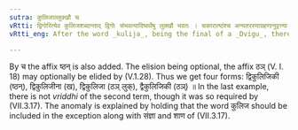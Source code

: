 ```yaml
---
sutra: कुलिजाल्लुक्खौ च
vRtti: द्विगोरित्येव कुलिजशब्दान्ताद् द्विगोः संभवत्यादिष्वर्थेषु लुक्खौ भवतः । चकारात्ष्ठंश्च अन्यतरस्याग्रहणानुवृत्त्या लुगपि विकल्प्यते ॥
vRtti_eng: After the word _kulija_, being the final of a _Dvigu_, there is optionally the elision of the above affixes, or the adding of the affix ख (इन), in the sense of 'what can hold that &c'

---
```

By च the affix ष्ठन् is also added. The elision being optional, the affix ठञ् (V. I. 18) may optionally be elided by (V.1.28). Thus we get four forms: द्विकुलिजिकी (ष्ठन्), द्विकुलिजीना (ख), द्विकुलिजा (ठञ् लुक्), द्वैकुलिजिकी (ठञ्) ॥ In the last example, there is not _vriddhi_ of the second term, though it was so required by (VII.3.17). The anomaly is explained by holding that the word कुलिज should be included in the exception along with संज्ञा and शाण of (VII.3.17).